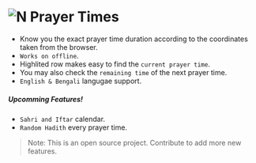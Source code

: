 # ![N](https://github.com/akbarhossainr/prayer_times/blob/master/assets/mecca%2032x32.png?raw=true) Prayer Times

  - Know you the exact prayer time duration according to the coordinates taken from the browser.
  - `Works on offline`.
  - Highlited row makes easy to find the `current prayer time`.
  - You may also check the `remaining time` of the next prayer time.
  - `English & Bengali` langugae support.


##### Upcomming Features!

  - `Sahri and Iftar` calendar.
  - `Random Hadith` every prayer time.


>Note: This is an open source project. Contribute to add more new features.